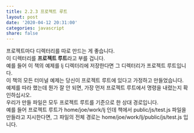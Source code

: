 ```yaml
---
title: 2.2.3 프로젝트 루트
layout: post
date: '2020-04-12 20:31:00'
categories: javascript
share: false
---
```


프로젝트마다 디렉터리를 따로 만드는 게 좋습니다.  
이 디렉터리를 **프로젝트 루트**라고 부를 겁니다.  
예를 들어 이 책의 예제를 lj 디렉터리에 저장한다면 그 디렉터리가 프로젝트 루트입니다.  
이 책의 모든 터미널 예제는 당신이 프로젝트 루트에 있다고 가정하고 만들었습니다.  
예제를 따라 했는데 뭔가 잘 안 되면, 가장 먼저 프로젝트 루트에서 명령을 내렸는지 확인하십시오.  
우리가 만들 파일은 모두 프로젝트 루트를 기준으로 한 상대 경로입니다.  
예를 들어 프로젝트 루트가 home/joe/work/lj 인데 책에서 public/js/test.js 파일을 만들라고 지시한다면, 그 파일의 전체 경로는 home/joe/work/lj/public/js/test.js 입니다.